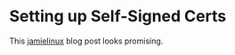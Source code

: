 # Setting up Self-Signed Certs

This [jamielinux](https://jamielinux.com/docs/openssl-certificate-authority/)
blog post looks promising.
